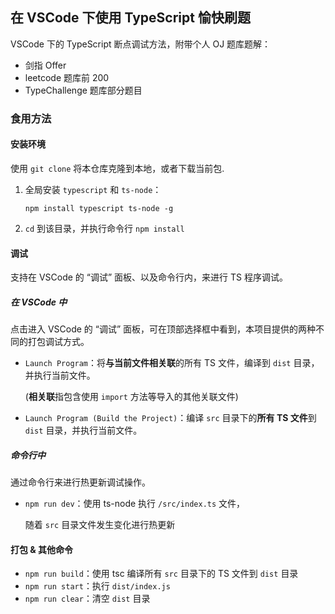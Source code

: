 ## 在 VSCode 下使用 TypeScript 愉快刷题

VSCode 下的 TypeScript 断点调试方法，附带个人 OJ 题库题解：

- 剑指 Offer
- leetcode 题库前 200
- TypeChallenge 题库部分题目

### 食用方法

#### 安装环境

使用 `git clone` 将本仓库克隆到本地，或者下载当前包.

1. 全局安装 `typescript` 和 `ts-node`：

   ```shell
   npm install typescript ts-node -g
   ```

2. `cd` 到该目录，并执行命令行 `npm install`

#### 调试

支持在 VSCode 的 “调试” 面板、以及命令行内，来进行 TS 程序调试。

##### 在 VSCode 中

点击进入 VSCode 的 “调试” 面板，可在顶部选择框中看到，本项目提供的两种不同的打包调试方式。

- `Launch Program`：将**与当前文件相关联**的所有 TS 文件，编译到 `dist` 目录，并执行当前文件。

  (**相关联**指包含使用 `import` 方法等导入的其他关联文件)

- `Launch Program (Build the Project)`：编译 `src` 目录下的**所有 TS 文件**到 `dist` 目录，并执行当前文件。

##### 命令行中

通过命令行来进行热更新调试操作。

- `npm run dev`：使用 ts-node 执行 `/src/index.ts` 文件，

  随着 `src` 目录文件发生变化进行热更新

#### 打包 & 其他命令

- `npm run build`：使用 tsc 编译所有 `src` 目录下的 TS 文件到 `dist` 目录
- `npm run start`：执行 `dist/index.js`
- `npm run clear`：清空 `dist` 目录
